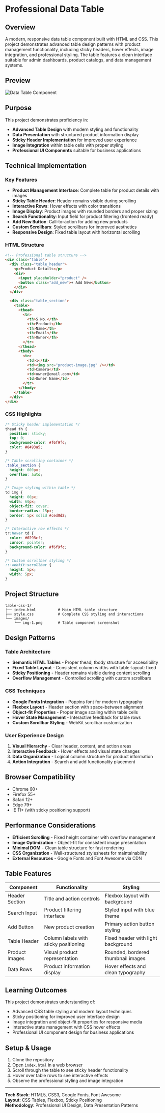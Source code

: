 # Professional Data Table

## Overview

A modern, responsive data table component built with HTML and CSS. This project demonstrates advanced table design patterns with product management functionality, including sticky headers, hover effects, image integration, and professional styling. The table features a clean interface suitable for admin dashboards, product catalogs, and data management systems.

## Preview

![Data Table Component](images/img-1.png)

## Purpose

This project demonstrates proficiency in:
- **Advanced Table Design** with modern styling and functionality
- **Data Presentation** with structured product information display
- **Sticky Header Implementation** for improved user experience
- **Image Integration** within table cells with proper styling
- **Professional UI Components** suitable for business applications

## Technical Implementation

### Key Features

- **Product Management Interface**: Complete table for product details with images
- **Sticky Table Header**: Header remains visible during scrolling
- **Interactive Rows**: Hover effects with color transitions
- **Image Display**: Product images with rounded borders and proper sizing
- **Search Functionality**: Input field for product filtering (frontend ready)
- **Add New Button**: Call-to-action for adding new products
- **Custom Scrollbars**: Styled scrollbars for improved aesthetics
- **Responsive Design**: Fixed table layout with horizontal scrolling

### HTML Structure

```html
<!-- Professional table structure -->
<div class="table">
  <div class="table_header">
    <p>Product Details</p>
    <div>
      <input placeholder="product" />
      <button class="add_new">+ Add New</button>
    </div>
  </div>
  
  <div class="table_section">
    <table>
      <thead>
        <tr>
          <th>S No.</th>
          <th>Product</th>
          <th>Name</th>
          <th>Email</th>
          <th>Owner</th>
        </tr>
      </thead>
      <tbody>
        <tr>
          <td>1</td>
          <td><img src="product-image.jpg" /></td>
          <td>Camera</td>
          <td>owner@email.com</td>
          <td>Owner Name</td>
        </tr>
      </tbody>
    </table>
  </div>
</div>
```

### CSS Highlights

```css
/* Sticky header implementation */
thead th {
  position: sticky;
  top: 0;
  background-color: #f6f9fc;
  color: #8493a5;
}

/* Table scrolling container */
.table_section {
  height: 600px;
  overflow: auto;
}

/* Image styling within table */
td img {
  height: 60px;
  width: 60px;
  object-fit: cover;
  border-radius: 15px;
  border: 5px solid #ced0d2;
}

/* Interactive row effects */
tr:hover td {
  color: #0298cf;
  cursor: pointer;
  background-color: #f6f9fc;
}

/* Custom scrollbar styling */
::-webkit-scrollbar {
  height: 5px;
  width: 5px;
}
```

## Project Structure

```
table-css-1/
├── index.html          # Main HTML table structure
├── style.css           # Complete CSS styling and interactions
└── images/
    └── img-1.png       # Table component screenshot
```

## Design Patterns

### Table Architecture
- **Semantic HTML Tables** - Proper thead, tbody structure for accessibility
- **Fixed Table Layout** - Consistent column widths with table-layout: fixed
- **Sticky Positioning** - Header remains visible during content scrolling
- **Overflow Management** - Controlled scrolling with custom scrollbars

### CSS Techniques
- **Google Fonts Integration** - Poppins font for modern typography
- **Flexbox Layout** - Header section with space-between alignment
- **Object-fit Properties** - Proper image scaling within table cells
- **Hover State Management** - Interactive feedback for table rows
- **Custom Scrollbar Styling** - WebKit scrollbar customization

### User Experience Design
1. **Visual Hierarchy** - Clear header, content, and action areas
2. **Interactive Feedback** - Hover effects and visual state changes
3. **Data Organization** - Logical column structure for product information
4. **Action Integration** - Search and add functionality placement

## Browser Compatibility

- Chrome 60+
- Firefox 55+
- Safari 12+
- Edge 79+
- IE 11+ (with sticky positioning support)

## Performance Considerations

- **Efficient Scrolling** - Fixed height container with overflow management
- **Image Optimization** - Object-fit for consistent image presentation
- **Minimal DOM** - Clean table structure for fast rendering
- **CSS Organization** - Well-structured stylesheets for maintainability
- **External Resources** - Google Fonts and Font Awesome via CDN

## Table Features

| Component | Functionality | Styling |
|-----------|---------------|---------|
| Header Section | Title and action controls | Flexbox layout with background |
| Search Input | Product filtering interface | Styled input with blue theme |
| Add Button | New product creation | Primary action button styling |
| Table Header | Column labels with sticky positioning | Fixed header with light background |
| Product Images | Visual product representation | Rounded, bordered thumbnail images |
| Data Rows | Product information display | Hover effects and clean typography |

## Learning Outcomes

This project demonstrates understanding of:
- Advanced CSS table styling and modern layout techniques
- Sticky positioning for improved user interface design
- Image integration and object-fit properties for responsive media
- Interactive state management with CSS hover effects
- Professional UI component design for business applications

## Setup & Usage

1. Clone the repository
2. Open `index.html` in a web browser
3. Scroll through the table to see sticky header functionality
4. Hover over table rows to see interactive effects
5. Observe the professional styling and image integration

---

**Tech Stack**: HTML5, CSS3, Google Fonts, Font Awesome  
**Layout**: CSS Tables, Flexbox, Sticky Positioning  
**Methodology**: Professional UI Design, Data Presentation Patterns
